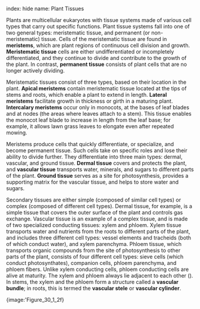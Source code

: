index: hide
name: Plant Tissues

Plants are multicellular eukaryotes with tissue systems made of various cell types that carry out specific functions. Plant tissue systems fall into one of two general types: meristematic tissue, and permanent (or non-meristematic) tissue. Cells of the meristematic tissue are found in  **meristems**, which are plant regions of continuous cell division and growth.  **Meristematic tissue** cells are either undifferentiated or incompletely differentiated, and they continue to divide and contribute to the growth of the plant. In contrast,  **permanent tissue** consists of plant cells that are no longer actively dividing.

Meristematic tissues consist of three types, based on their location in the plant.  **Apical meristems** contain meristematic tissue located at the tips of stems and roots, which enable a plant to extend in length.  **Lateral meristems** facilitate growth in thickness or girth in a maturing plant.  **Intercalary meristems** occur only in monocots, at the bases of leaf blades and at nodes (the areas where leaves attach to a stem). This tissue enables the monocot leaf blade to increase in length from the leaf base; for example, it allows lawn grass leaves to elongate even after repeated mowing.

Meristems produce cells that quickly differentiate, or specialize, and become permanent tissue. Such cells take on specific roles and lose their ability to divide further. They differentiate into three main types: dermal, vascular, and ground tissue.  **Dermal tissue** covers and protects the plant, and  **vascular tissue** transports water, minerals, and sugars to different parts of the plant.  **Ground tissue** serves as a site for photosynthesis, provides a supporting matrix for the vascular tissue, and helps to store water and sugars.

Secondary tissues are either simple (composed of similar cell types) or complex (composed of different cell types). Dermal tissue, for example, is a simple tissue that covers the outer surface of the plant and controls gas exchange. Vascular tissue is an example of a complex tissue, and is made of two specialized conducting tissues: xylem and phloem. Xylem tissue transports water and nutrients from the roots to different parts of the plant, and includes three different cell types: vessel elements and tracheids (both of which conduct water), and xylem parenchyma. Phloem tissue, which transports organic compounds from the site of photosynthesis to other parts of the plant, consists of four different cell types: sieve cells (which conduct photosynthates), companion cells, phloem parenchyma, and phloem fibers. Unlike xylem conducting cells, phloem conducting cells are alive at maturity. The xylem and phloem always lie adjacent to each other (). In stems, the xylem and the phloem form a structure called a  **vascular bundle**; in roots, this is termed the  **vascular stele** or  **vascular cylinder**.


{image:'Figure_30_1_2f}
        
